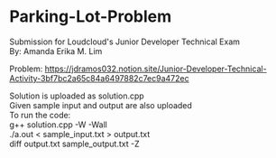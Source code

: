 # Parking-Lot-Problem
Submission for Loudcloud's Junior Developer Technical Exam  
By: Amanda Erika M. Lim  
  
Problem: https://jdramos032.notion.site/Junior-Developer-Technical-Activity-3bf7bc2a65c84a6497882c7ec9a472ec  
  
Solution is uploaded as solution.cpp  
Given sample input and output are also uploaded  
To run the code:  
g++ solution.cpp -W -Wall  
./a.out < sample_input.txt > output.txt  
diff output.txt sample_output.txt -Z  
